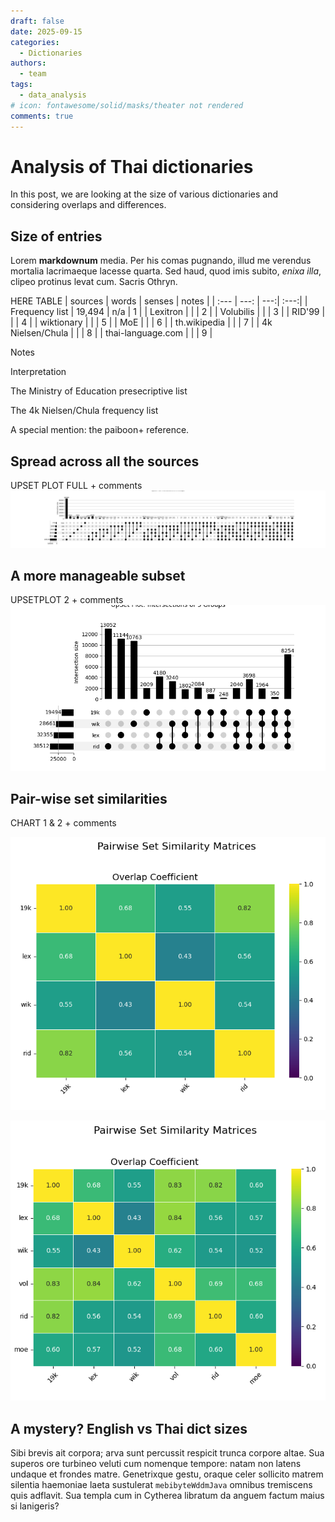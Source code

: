 ```yaml
---
draft: false 
date: 2025-09-15
categories:
  - Dictionaries
authors:
  - team
tags:
  - data_analysis
# icon: fontawesome/solid/masks/theater not rendered
comments: true
---
```


# Analysis of Thai dictionaries

In this post, we are looking at the size of various dictionaries and considering overlaps and differences.

<!-- more -->

## Size of entries

Lorem **markdownum** media. Per his comas pugnando, illud me verendus mortalia
lacrimaeque lacesse quarta. Sed haud, quod imis subito, *enixa illa*, clipeo
protinus levat cum. Sacris Othryn.

HERE TABLE
| sources | words | senses | notes |
| :--- | ---: | ---:| :---:|
| Frequency list | 19,494 | n/a | 1 |
| Lexitron |  |  | 2 |
| Volubilis |  |  | 3 |
| RID'99 |  |  | 4 |
| wiktionary |  |  | 5 |
| MoE |  |  | 6 |
| th.wikipedia |  |  | 7 |
| 4k Nielsen/Chula |  |  | 8 |
| thai-language.com |  |  | 9 |


Notes

Interpretation

The Ministry of Education presecriptive list

The 4k Nielsen/Chula frequency list

A special mention: the paiboon+ reference.

## Spread across all the sources

UPSET PLOT FULL + comments
![](../../assets/upsetplot_full.png)

## A more manageable subset

UPSETPLOT 2 + comments
![](../../assets/upsetplot_v2.png)

## Pair-wise set similarities

CHART 1 & 2 + comments

![](../../assets/similarity_v2%20-%20Copy.png)


![](../../assets/set%20similarities%20-%20full.png)

## A mystery? English vs Thai dict sizes

Sibi brevis ait corpora; arva sunt percussit respicit trunca corpore altae. Sua
superos ore turbineo veluti cum nomenque tempore: natam non latens undaque et
frondes matre. Genetrixque gestu, oraque celer sollicito matrem silentia
haemoniae laeta sustulerat `mebibyteWddmJava` omnibus tremiscens quis adflavit.
Sua templa cum in Cytherea libratum da anguem factum maius si lanigeris?
